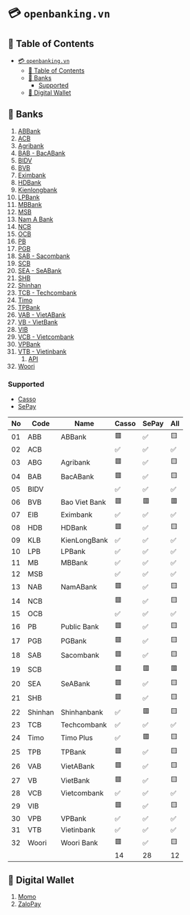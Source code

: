 # 💳 `openbanking.vn`

## 📑 Table of Contents

- [💳 `openbanking.vn`](#-openbankingvn)
  - [📑 Table of Contents](#-table-of-contents)
  - [🏦 Banks](#-banks)
    - [Supported](#supported)
  - [💸 Digital Wallet](#-digital-wallet)

## 🏦 Banks

1. [ABBank](https://www.abbank.vn)
2. [ACB](https://www.acb.com.vn)
3. [Agribank](https://www.agribank.com.vn)
4. [BAB - BacABank](https://www.baca-bank.vn/SitePages/trang-chu.aspx)
5. [BIDV](https://www.bidv.com.vn)
6. [BVB](https://www.baovietbank.vn/)
7. [Eximbank](https://www.eximbank.com.vn)
8. [HDBank](https://www.hdbank.com.vn)
9. [Kienlongbank](https://kienlongbank.com)
10. [LPBank](https://lpbank.com.vn)
11. [MBBank](https://www.mbbank.com.vn)
12. [MSB](https://www.msb.com.vn)
13. [Nam A Bank](https://www.namabank.com.vn)
14. [NCB](https://www.ncb-bank.vn)
15. [OCB](https://www.ocb.com.vn)
16. [PB](https://www.publicbank.com.vn/)
17. [PGB](https://www.pgbank.com.vn/)
18. [SAB - Sacombank](https://www.sacombank.com.vn)
19. [SCB](https://www.scb.com.vn)
20. [SEA - SeABank](https://www.seabank.com.vn)
21. [SHB](https://www.shb.com.vn)
22. [Shinhan](https://shinhan.com.vn)
23. [TCB - Techcombank](https://www.techcombank.com.vn)
24. [Timo](https://timo.vn)
25. [TPBank](https://www.tpbank.com.vn)
26. [VAB - VietABank](https://vietabank.com.vn/)
27. [VB - VietBank](https://www.vietbank.com.vn/)
28. [VIB](https://www.vib.com.vn)
29. [VCB - Vietcombank](https://www.vietcombank.com.vn)
30. [VPBank](https://www.vpbank.com.vn)
31. [VTB - Vietinbank](https://www.vietinbank.vn)
    1. [API](https://developer.vietinbank.vn/vtb-api-uat/sanbox-public/)
32. [Woori](https://woori.com.vn/en/)

### Supported

- [Casso](https://casso.vn/)
- [SePay](https://sepay.vn/)

| No  | Code    | Name          | Casso | SePay | All |
| --- | ------- | ------------- | ----- | ----- | --- |
| 01  | ABB     | ABBank        | 🟥    | ✅    | 🟨  |
| 02  | ACB     |               | ✅    | ✅    | ✅  |
| 03  | ABG     | Agribank      | 🟥    | ✅    | 🟨  |
| 04  | BAB     | BacABank      | 🟥    | ✅    | 🟨  |
| 05  | BIDV    |               | ✅    | ✅    | ✅  |
| 06  | BVB     | Bao Viet Bank | 🟥    | 🟥    | 🟥  |
| 07  | EIB     | Eximbank      | ✅    | ✅    | ✅  |
| 08  | HDB     | HDBank        | 🟥    | ✅    | 🟨  |
| 09  | KLB     | KienLongBank  | ✅    | ✅    | ✅  |
| 10  | LPB     | LPBank        | ✅    | ✅    | ✅  |
| 11  | MB      | MBBank        | ✅    | ✅    | ✅  |
| 12  | MSB     |               | ✅    | ✅    | ✅  |
| 13  | NAB     | NamABank      | 🟥    | ✅    | 🟨  |
| 14  | NCB     |               | 🟥    | ✅    | 🟨  |
| 15  | OCB     |               | ✅    | ✅    | ✅  |
| 16  | PB      | Public Bank   | 🟥    | ✅    | 🟨  |
| 17  | PGB     | PGBank        | 🟥    | ✅    | 🟨  |
| 18  | SAB     | Sacombank     | 🟥    | ✅    | 🟨  |
| 19  | SCB     |               | 🟥    | 🟥    | 🟥  |
| 20  | SEA     | SeABank       | 🟥    | ✅    | 🟨  |
| 21  | SHB     |               | 🟥    | ✅    | 🟨  |
| 22  | Shinhan | Shinhanbank   | ✅    | 🟥    | 🟨  |
| 23  | TCB     | Techcombank   | ✅    | ✅    | ✅  |
| 24  | Timo    | Timo Plus     | ✅    | 🟥    | 🟨  |
| 25  | TPB     | TPBank        | 🟥    | ✅    | 🟨  |
| 26  | VAB     | VietABank     | 🟥    | ✅    | 🟨  |
| 27  | VB      | VietBank      | 🟥    | ✅    | 🟨  |
| 28  | VCB     | Vietcombank   | ✅    | ✅    | ✅  |
| 29  | VIB     |               | 🟥    | ✅    | 🟨  |
| 30  | VPB     | VPBank        | ✅    | ✅    | ✅  |
| 31  | VTB     | Vietinbank    | ✅    | ✅    | ✅  |
| 32  | Woori   | Woori Bank    | 🟥    | ✅    | 🟨  |
|     |         |               | 14    | 28    | 12  |

## 💸 Digital Wallet

1. [Momo](https://momo.vn)
2. [ZaloPay](https://zalopay.vn)
